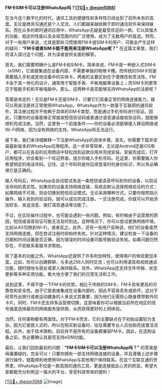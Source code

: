 **FM卡SIM卡可以注册WhatsApp吗？[[TG💪+ @esim1088](https://t.me/s/esim1088)]**

在当今这个数字化的时代，通讯工具的便捷性和多样性已经达到了前所未有的高度。无论是商务沟通还是个人交流，人们都越来越依赖于即时通讯软件来保持联系。而在众多的即时通讯应用中，WhatsApp无疑是最受欢迎的一款。它以其强大的功能、稳定的性能以及全球范围内的广泛使用，成为了无数用户的首选。然而，对于一些用户来说，尤其是那些习惯使用FM卡或SIM卡的用户，可能会产生这样的疑问：**“FM卡或者SIM卡能不能用来注册WhatsApp呢？”** 在这篇文章里，我们将深入探讨这个问题，并为读者提供全面的解答。

首先，我们需要明确什么是FM卡和SIM卡。简单来说，FM卡是一种嵌入式SIM卡（eSIM），它直接集成在设备内部，不需要单独的物理卡槽。而传统的SIM卡则是需要插入手机或其他设备中的实体卡。两者的主要区别在于便携性和灵活性。FM卡由于其一体化的设计，通常用于智能手表、平板电脑等设备上；而SIM卡则更常见于智能手机和平板电脑中。那么，这两种卡是否能够支持WhatsApp的注册呢？

答案是肯定的！无论是FM卡还是SIM卡，只要它们具备正常的网络连接能力，就可以用来注册并正常使用WhatsApp。WhatsApp作为一款基于互联网的通讯软件，其注册过程并不依赖于具体的SIM卡类型，而是通过手机号码进行验证。因此，只要你的设备能够正常接收短信验证码或者通过语音通话接收验证码，就能够顺利完成注册。当然，这里有一个前提条件——你的设备必须能够接入移动网络或Wi-Fi网络，因为没有网络的支持，WhatsApp将无法运行。

接下来，我们来详细解释一下注册WhatsApp的具体步骤。首先，你需要下载并安装最新版本的WhatsApp应用程序。这一步非常简单，无论是Android还是iOS用户，都可以在各自的应用商店中轻松找到这款应用并完成安装。安装完成后，打开应用程序，你会看到一个欢迎界面，提示你输入手机号码。在这里，你需要输入你希望绑定的电话号码。记住，这个号码将是你后续登录时的身份标识，所以务必确保它是正确的。

输入号码后，WhatsApp会自动尝试发送一条短信或语音呼叫到你的设备，以验证该号码的真实性。如果你的设备支持网络连接，系统会默认选择网络验证的方式；如果网络不可用，则会切换到短信验证模式。无论采用哪种方式，只要你按照指示操作，输入收到的验证码，就可以成功完成注册。一旦注册完成，你就可以开始添加好友、发送消息、拨打语音通话等功能了。

不过，在实际操作过程中，也可能会遇到一些问题。例如，有时候由于运营商的原因，短信或语音验证可能无法及时到达。这种情况下，你可以尝试更换网络环境，比如从4G切换到Wi-Fi，或者反之。此外，还有一些用户反映说，他们的设备虽然支持网络连接，但在尝试注册时却始终失败。针对这种情况，建议检查一下设备的日期和时间设置是否正确，因为错误的时间设置可能导致验证失败。如果问题仍然存在，不妨联系客服寻求帮助。

除了基本的功能之外，WhatsApp还提供了许多附加特性，使得用户的体验更加丰富。比如，你可以创建群聊，与多达256人同时交流；也可以利用语音和视频通话功能，随时随地与朋友或家人保持联系。另外，WhatsApp还支持文件传输、状态更新等多种实用功能，极大地方便了我们的日常生活和工作。

说到这里，不得不提一下FM卡的优势。相比于传统的SIM卡，FM卡具有更高的可靠性和安全性。由于它是直接集成在设备内部的，因此不容易丢失或损坏。这对于经常外出旅行或者运动健身的人来说尤其重要，因为他们无需担心随身携带额外的卡片。同时，FM卡还支持多运营商切换，这意味着你可以根据当前所在地区的信号强度选择最优的网络服务提供商，从而获得更好的上网体验。

当然，任何事物都有两面性。对于FM卡而言，它的主要缺点在于初始设置较为复杂。因为它是嵌入式的，所以在购买新设备时，往往需要专业人员协助完成激活流程。此外，由于技术限制，目前并不是所有的设备都兼容FM卡。因此，在选购设备之前，务必要确认其是否支持eSIM功能。

最后，让我们回到最初的问题：**“FM卡SIM卡可以注册WhatsApp吗？”** 的答案是毋庸置疑的，完全可以！只要你拥有一部支持网络连接的设备，并且遵循上述步骤进行操作，就能顺利地使用WhatsApp与其他用户保持联系。在这个互联互通的世界里，WhatsApp不仅是一款高效的通讯工具，更是连接彼此心灵的桥梁。希望大家都能充分利用这一强大的平台，享受科技带来的便利！

[[TG💪+ @esim1088](https://t.me/s/esim1088) ![Image](https://i.postimg.cc/4NQfJmqS/Snipaste-2025-05-13-00-14-12.png)]